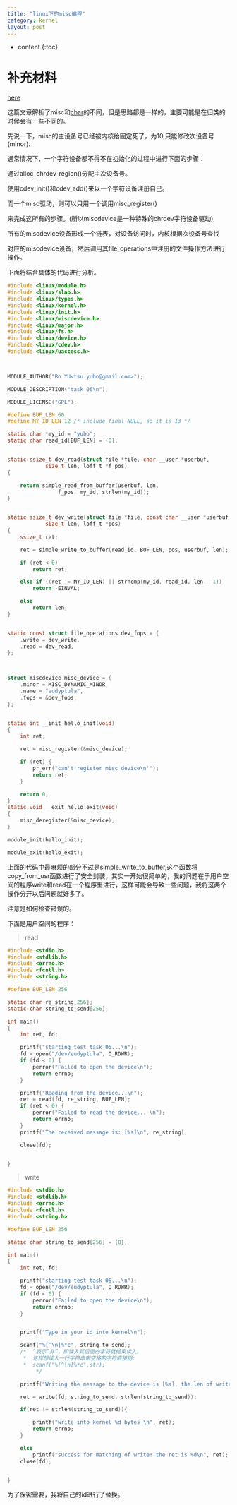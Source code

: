 ```yaml
---
title: "linux下的misc编程"
category: kernel
layout: post
---
```


* content
{:toc}

# 补充材料

[here](http://stackoverflow.com/questions/18456155/what-is-the-difference-between-misc-drivers-and-char-drivers)

这篇文章解析了misc和[char](http://www.aftermath.cn/dev_char_kernel.html)的不同，但是思路都是一样的，主要可能是在归类的时候会有一些不同的。

先说一下，misc的主设备号已经被内核给固定死了，为10,只能修改次设备号(minor).

通常情况下，一个字符设备都不得不在初始化的过程中进行下面的步骤：

通过alloc_chrdev_region()分配主次设备号。

使用cdev_init()和cdev_add()来以一个字符设备注册自己。



而一个misc驱动，则可以只用一个调用misc_register()

来完成这所有的步骤。(所以miscdevice是一种特殊的chrdev字符设备驱动)

所有的miscdevice设备形成一个链表，对设备访问时，内核根据次设备号查找

对应的miscdevice设备，然后调用其file_operations中注册的文件操作方法进行操作。

下面将结合具体的代码进行分析。

```c
#include <linux/module.h>
#include <linux/slab.h>
#include <linux/types.h>
#include <linux/kernel.h>
#include <linux/init.h>
#include <linux/miscdevice.h>
#include <linux/major.h>
#include <linux/fs.h>
#include <linux/device.h>
#include <linux/cdev.h>
#include <linux/uaccess.h>



MODULE_AUTHOR("Bo YU<tsu.yubo@gmail.com>");

MODULE_DESCRIPTION("task 06\n");

MODULE_LICENSE("GPL");

#define BUF_LEN 60
#define MY_ID_LEN 12 /* include final NULL, so it is 13 */

static char *my_id = "yubo";
static char read_id[BUF_LEN] = {0};


static ssize_t dev_read(struct file *file, char __user *userbuf,
			size_t len, loff_t *f_pos)
{

	return simple_read_from_buffer(userbuf, len,
				f_pos, my_id, strlen(my_id));
}


static ssize_t dev_write(struct file *file, const char __user *userbuf,
			size_t len, loff_t *pos)
{
	ssize_t ret;

	ret = simple_write_to_buffer(read_id, BUF_LEN, pos, userbuf, len);

	if (ret < 0)
		return ret;

	else if ((ret != MY_ID_LEN) || strncmp(my_id, read_id, len - 1))
		return -EINVAL;

	else
		return len;
}


static const struct file_operations dev_fops = {
	.write = dev_write,
	.read = dev_read,
};



struct miscdevice misc_device = {
	.minor = MISC_DYNAMIC_MINOR,
	.name = "eudyptula",
	.fops = &dev_fops,
};


static int __init hello_init(void)
{
	int ret;

	ret = misc_register(&misc_device);

	if (ret) {
		pr_err("can't register misc device\n'");
		return ret;
	}

	return 0;
}
static void __exit hello_exit(void)
{
	misc_deregister(&misc_device);
}

module_init(hello_init);

module_exit(hello_exit);
```

上面的代码中最麻烦的部分不过是simple_write_to_buffer,这个函数将copy_from_usr函数进行了安全封装，其实一开始很简单的，我的问题在于用户空间的程序write和read在一个程序里进行，这样可能会导致一些问题，我将这两个操作分开以后问题就好多了。

注意是如何检查错误的。

下面是用户空间的程序：

> read

```c
#include <stdio.h>
#include <stdlib.h>
#include <errno.h>
#include <fcntl.h>
#include <string.h>

#define BUF_LEN 256

static char re_string[256];
static char string_to_send[256];

int main()
{
	int ret, fd;

	printf("starting test task 06...\n");
	fd = open("/dev/eudyptula", O_RDWR);
	if (fd < 0) {
		perror("Failed to open the device\n");
		return errno;
	}

	printf("Reading from the device...\n");
	ret = read(fd, re_string, BUF_LEN);
	if (ret < 0) {
		perror("Failed to read the device... \n");
		return errno;
	}
	printf("The received message is: [%s]\n", re_string);

	close(fd);


}
```

> write

```c
#include <stdio.h>
#include <stdlib.h>
#include <errno.h>
#include <fcntl.h>
#include <string.h>

#define BUF_LEN 256

static char string_to_send[256] = {0};

int main()
{
	int ret, fd;

	printf("starting test task 06...\n");
	fd = open("/dev/eudyptula", O_RDWR);
	if (fd < 0) {
		perror("Failed to open the device\n");
		return errno;
	}


	printf("Type in your id into kernel\n");

	scanf("%[^\n]%*c", string_to_send);
	/*	^表示”非”，即读入其后面的字符就结束读入。
	 *	这样想读入一行字符串带空格的字符直接用:
	 *	scanf("%[^\n]%*c",str);
         */

	printf("Writing the message to the device is [%s], the len of write is %d\n",string_to_send, strlen(string_to_send));

	ret = write(fd, string_to_send, strlen(string_to_send));

	if(ret != strlen(string_to_send)){

		printf("write into kernel %d bytes \n", ret);
		return errno;
	}

	else
		printf("success for matching of write! the ret is %d\n", ret);
	close(fd);


}

```

为了保密需要，我将自己的id进行了替换。
